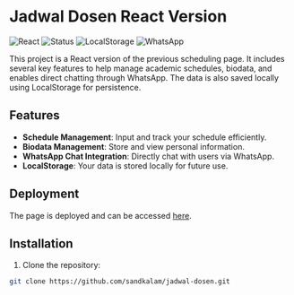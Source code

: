 # Jadwal Dosen React Version

![React](https://img.shields.io/badge/React-v18.0.0-blue)
![Status](https://img.shields.io/badge/Status-Active-success)
![LocalStorage](https://img.shields.io/badge/LocalStorage-Enabled-yellowgreen)
![WhatsApp](https://img.shields.io/badge/WhatsApp-Direct_Chatting-green)

This project is a React version of the previous scheduling page. It includes several key features to help manage academic schedules, biodata, and enables direct chatting through WhatsApp. The data is also saved locally using LocalStorage for persistence.

## Features

- **Schedule Management**: Input and track your schedule efficiently.
- **Biodata Management**: Store and view personal information.
- **WhatsApp Chat Integration**: Directly chat with users via WhatsApp.
- **LocalStorage**: Your data is stored locally for future use.

## Deployment

The page is deployed and can be accessed [here](https://sandkalam.github.com/jadwal-dosen).

## Installation

1. Clone the repository:

```bash
git clone https://github.com/sandkalam/jadwal-dosen.git
```
